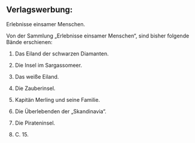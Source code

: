 Verlagswerbung:
---------------

Erlebnisse einsamer Menschen.

Von der Sammlung „Erlebnisse einsamer Menschen“,
sind bisher folgende Bände erschienen:


1. Das Eiland der schwarzen Diamanten.

2. Die Insel im Sargassomeer.

3. Das weiße Eiland.

4. Die Zauberinsel.

5. Kapitän Merling und seine Familie.

6. Die Überlebenden der „Skandinavia“.

7. Die Pirateninsel.

8. C. 15.

